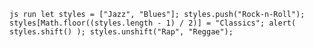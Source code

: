`js run let styles = ["Jazz", "Blues"]; styles.push("Rock-n-Roll");         styles[Math.floor((styles.length - 1) / 2)] = "Classics"; alert(         styles.shift() ); styles.unshift("Rap", "Reggae");`
